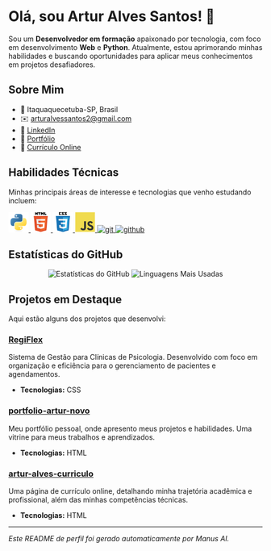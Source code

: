 # Olá, sou Artur Alves Santos! 👋

Sou um **Desenvolvedor em formação** apaixonado por tecnologia, com foco em desenvolvimento **Web** e **Python**. Atualmente, estou aprimorando minhas habilidades e buscando oportunidades para aplicar meus conhecimentos em projetos desafiadores.

## Sobre Mim

- 📍 Itaquaquecetuba-SP, Brasil
- ✉️ [arturalvessantos2@gmail.com](mailto:arturalvessantos2@gmail.com)
- 🔗 [LinkedIn](https://www.linkedin.com/in/artur-alves-a4b297338?utm_source=share&utm_campaign=share_via&utm_content=profile&utm_medium=android_app)
- 💼 [Portfólio](https://artur-source.github.io/portfolio-artur-novo/)
- 📄 [Currículo Online](https://artur-source.github.io/artur-alves-curriculo/)

## Habilidades Técnicas

Minhas principais áreas de interesse e tecnologias que venho estudando incluem:

<p align="left">
  <a href="https://www.python.org/" target="_blank" rel="noreferrer"> <img src="https://raw.githubusercontent.com/devicons/devicon/master/icons/python/python-original.svg" alt="python" width="40" height="40"/> </a>
  <a href="https://www.w3.org/html/" target="_blank" rel="noreferrer"> <img src="https://raw.githubusercontent.com/devicons/devicon/master/icons/html5/html5-original-wordmark.svg" alt="html5" width="40" height="40"/> </a>
  <a href="https://www.w3schools.com/css/" target="_blank" rel="noreferrer"> <img src="https://raw.githubusercontent.com/devicons/devicon/master/icons/css3/css3-original-wordmark.svg" alt="css3" width="40" height="40"/> </a>
  <a href="https://developer.mozilla.org/en-US/docs/Web/JavaScript" target="_blank" rel="noreferrer"> <img src="https://raw.githubusercontent.com/devicons/devicon/master/icons/javascript/javascript-original.svg" alt="javascript" width="40" height="40"/> </a>
  <a href="https://git-scm.com/" target="_blank" rel="noreferrer"> <img src="https://www.vectorlogo.zone/logos/git-scm/git-scm-icon.svg" alt="git" width="40" height="40"/> </a>
  <a href="https://github.com/" target="_blank" rel="noreferrer"> <img src="https://cdn-icons-png.flaticon.com/512/25/25231.png" alt="github" width="40" height="40"/> </a>
</p>

## Estatísticas do GitHub

<p align="center">
  <img src="https://github-readme-stats.vercel.app/api?username=artur-source&show_icons=true&theme=dark&include_all_commits=true&count_private=true" alt="Estatísticas do GitHub"/>
  <img src="https://github-readme-stats.vercel.app/api/top-langs/?username=artur-source&layout=compact&theme=dark" alt="Linguagens Mais Usadas"/>
</p>



## Projetos em Destaque

Aqui estão alguns dos projetos que desenvolvi:

### [RegiFlex](https://artur-source.github.io/RegiFlex/)

Sistema de Gestão para Clínicas de Psicologia. Desenvolvido com foco em organização e eficiência para o gerenciamento de pacientes e agendamentos.

- **Tecnologias:** CSS

### [portfolio-artur-novo](https://artur-source.github.io/portfolio-artur-novo/)

Meu portfólio pessoal, onde apresento meus projetos e habilidades. Uma vitrine para meus trabalhos e aprendizados.

- **Tecnologias:** HTML

### [artur-alves-curriculo](https://artur-source.github.io/artur-alves-curriculo/)

Uma página de currículo online, detalhando minha trajetória acadêmica e profissional, além das minhas competências técnicas.

- **Tecnologias:** HTML

---

_Este README de perfil foi gerado automaticamente por Manus AI._
